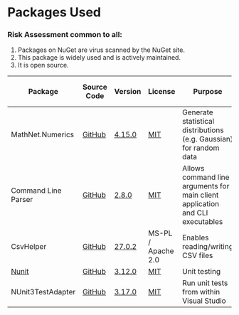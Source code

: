 

# Packages Used

### Risk Assessment common to all:
1. Packages on NuGet are virus scanned by the NuGet site.
2. This package is widely used and is actively maintained.
3. It is open source.

| Package | Source Code | Version | License | Purpose | Additional Risk Assessment |
| ------- | ------------| --------| ------- | ------- | -------------------------- |
| MathNet.Numerics | [GitHub](https://github.com/mathnet/mathnet-numerics)| [4.15.0](https://www.nuget.org/packages/MathNet.Numerics/4.15.0) |[MIT](https://opensource.org/licenses/MIT) | Generate statistical distributions (e.g. Gaussian) for random data | |
| Command Line Parser | [GitHub](https://github.com/commandlineparser/commandline) | [2.8.0](https://www.nuget.org/packages/CommandLineParser/2.8.0) | [MIT](https://opensource.org/licenses/MIT) | Allows command line arguments for main client application and CLI executables |
| CsvHelper | [GitHub](https://github.com/JoshClose/CsvHelper) | [27.0.2](https://www.nuget.org/packages/CsvHelper/27.0.2) | MS-PL / Apache 2.0 | Enables reading/writing CSV files |
| [Nunit](https://nunit.org/) |[GitHub](https://github.com/nunit/nunit) | [3.12.0](https://www.nuget.org/packages/NUnit/3.12.0) | [MIT](https://opensource.org/licenses/MIT) | Unit testing |
| NUnit3TestAdapter | [GitHub](https://github.com/nunit/nunit3-vs-adapter)| [3.17.0](https://www.nuget.org/packages/NUnit3TestAdapter/3.17.0) | [MIT](https://opensource.org/licenses/MIT) | Run unit tests from within Visual Studio |



